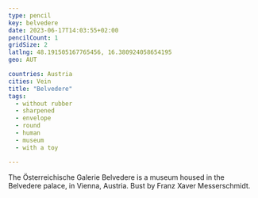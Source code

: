 ```yaml
---
type: pencil
key: belvedere
date: 2023-06-17T14:03:55+02:00
pencilCount: 1
gridSize: 2
latlng: 48.191505167765456, 16.380924058654195
geo: AUT

countries: Austria
cities: Vein
title: "Belvedere"
tags:
  - without rubber
  - sharpened
  - envelope
  - round
  - human
  - museum
  - with a toy

---
```


The Österreichische Galerie Belvedere is a museum housed in the Belvedere palace, in Vienna, Austria. Bust by Franz Xaver Messerschmidt.

